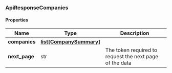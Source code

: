 

[//]: # (CLASS:ApiResponseCompanies)

[//]: # (KIND:object)

### ApiResponseCompanies

#### Properties

[//]: # (START_DEFINITION)

Name | Type | Description
------------ | ------------- | -------------
**companies** | [**list[CompanySummary]**](CompanySummary.md) |  &nbsp;
**next_page** | str | The token required to request the next page of the data &nbsp;

[//]: # (END_DEFINITION)


[//]: # (CONTAINED_CLASS:CompanySummary)



